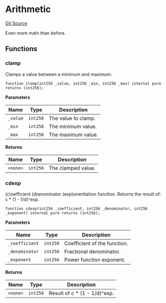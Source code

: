 # Arithmetic
[Git Source](https://github.com/ethereum-optimism/optimism/blob/f7b73857601914eeea6fc4c1ba46ae99ca744d97/contracts/libraries/Arithmetic.sol)

Even more math than before.


## Functions
### clamp

Clamps a value between a minimum and maximum.


```solidity
function clamp(int256 _value, int256 _min, int256 _max) internal pure returns (int256);
```
**Parameters**

|Name|Type|Description|
|----|----|-----------|
|`_value`|`int256`|The value to clamp.|
|`_min`|`int256`|  The minimum value.|
|`_max`|`int256`|  The maximum value.|

**Returns**

|Name|Type|Description|
|----|----|-----------|
|`<none>`|`int256`|The clamped value.|


### cdexp

(c)oefficient (d)enominator (exp)onentiation function.
Returns the result of: c * (1 - 1/d)^exp.


```solidity
function cdexp(int256 _coefficient, int256 _denominator, int256 _exponent) internal pure returns (int256);
```
**Parameters**

|Name|Type|Description|
|----|----|-----------|
|`_coefficient`|`int256`|Coefficient of the function.|
|`_denominator`|`int256`|Fractional denominator.|
|`_exponent`|`int256`|   Power function exponent.|

**Returns**

|Name|Type|Description|
|----|----|-----------|
|`<none>`|`int256`|Result of c * (1 - 1/d)^exp.|


